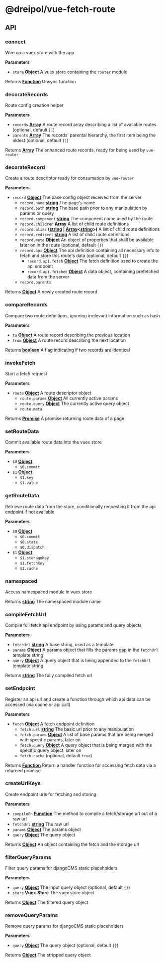 # @dreipol/vue-fetch-route

## API

<!-- Generated by documentation.js. Update this documentation by updating the source code. -->

### connect

Wire up a vuex store with the app

**Parameters**

-   `store` **[Object](https://developer.mozilla.org/docs/Web/JavaScript/Reference/Global_Objects/Object)** A vuex store containing the `router` module

Returns **[Function](https://developer.mozilla.org/docs/Web/JavaScript/Reference/Statements/function)** Unsync function

### decorateRecords

Route config creation helper

**Parameters**

-   `records` **[Array](https://developer.mozilla.org/docs/Web/JavaScript/Reference/Global_Objects/Array)** A route record array describing a list of available routes (optional, default `[]`)
-   `parents` **[Array](https://developer.mozilla.org/docs/Web/JavaScript/Reference/Global_Objects/Array)** The records' parental hierarchy, the first item being the oldest (optional, default `[]`)

Returns **[Array](https://developer.mozilla.org/docs/Web/JavaScript/Reference/Global_Objects/Array)** The enhanced route records, ready for being used by `vue-router`

### decorateRecord

Create a route descriptor ready for consumation by `vue-router`

**Parameters**

-   `record` **[Object](https://developer.mozilla.org/docs/Web/JavaScript/Reference/Global_Objects/Object)** The base config object received from the server
    -   `record.name` **[string](https://developer.mozilla.org/docs/Web/JavaScript/Reference/Global_Objects/String)** The page's name
    -   `record.path` **[string](https://developer.mozilla.org/docs/Web/JavaScript/Reference/Global_Objects/String)** The base path prior to any manipulation by params or query
    -   `record.component` **[string](https://developer.mozilla.org/docs/Web/JavaScript/Reference/Global_Objects/String)** The component name used by the route
    -   `record.children` **[Array](https://developer.mozilla.org/docs/Web/JavaScript/Reference/Global_Objects/Array)** A list of child route definitions
    -   `record.alias` **([string](https://developer.mozilla.org/docs/Web/JavaScript/Reference/Global_Objects/String) \| [Array](https://developer.mozilla.org/docs/Web/JavaScript/Reference/Global_Objects/Array)&lt;[string](https://developer.mozilla.org/docs/Web/JavaScript/Reference/Global_Objects/String)>)** A list of child route definitions
    -   `record.redirect` **[string](https://developer.mozilla.org/docs/Web/JavaScript/Reference/Global_Objects/String)** A list of child route definitions
    -   `record.meta` **[Object](https://developer.mozilla.org/docs/Web/JavaScript/Reference/Global_Objects/Object)** An object of properties that shall be available later on in the route (optional, default `{}`)
    -   `record.api` **[Object](https://developer.mozilla.org/docs/Web/JavaScript/Reference/Global_Objects/Object)** The api definition containing all necessary info to fetch and store this route's data (optional, default `{}`)
        -   `record.api.fetch` **[Object](https://developer.mozilla.org/docs/Web/JavaScript/Reference/Global_Objects/Object)** The fetch definition used to create the api endpoint
        -   `record.api.fetched` **[Object](https://developer.mozilla.org/docs/Web/JavaScript/Reference/Global_Objects/Object)** A data object, containing prefetched data from the server
    -   `record.parents`  

Returns **[Object](https://developer.mozilla.org/docs/Web/JavaScript/Reference/Global_Objects/Object)** A newly created route record

### compareRecords

Compare two route definitions, ignoring irrelevant information such as hash

**Parameters**

-   `to` **[Object](https://developer.mozilla.org/docs/Web/JavaScript/Reference/Global_Objects/Object)** A route record describing the previous location
-   `from` **[Object](https://developer.mozilla.org/docs/Web/JavaScript/Reference/Global_Objects/Object)** A route record describing the next location

Returns **[boolean](https://developer.mozilla.org/docs/Web/JavaScript/Reference/Global_Objects/Boolean)** A flag indicating if two records are identical

### invokeFetch

Start a fetch request

**Parameters**

-   `route` **[Object](https://developer.mozilla.org/docs/Web/JavaScript/Reference/Global_Objects/Object)** A route descriptor object
    -   `route.params` **[Object](https://developer.mozilla.org/docs/Web/JavaScript/Reference/Global_Objects/Object)** All currently active params
    -   `route.query` **[Object](https://developer.mozilla.org/docs/Web/JavaScript/Reference/Global_Objects/Object)** The currently active query object
    -   `route.meta`  

Returns **[Promise](https://developer.mozilla.org/docs/Web/JavaScript/Reference/Global_Objects/Promise)** A promise returning route data of a page

### setRouteData

Commit available route data into the vuex store

**Parameters**

-   `$0` **[Object](https://developer.mozilla.org/docs/Web/JavaScript/Reference/Global_Objects/Object)** 
    -   `$0.commit`  
-   `$1` **[Object](https://developer.mozilla.org/docs/Web/JavaScript/Reference/Global_Objects/Object)** 
    -   `$1.key`  
    -   `$1.value`  

### getRouteData

Retrieve route data from the store, conditionally requesting it from the api endpoint if not available

**Parameters**

-   `$0` **[Object](https://developer.mozilla.org/docs/Web/JavaScript/Reference/Global_Objects/Object)** 
    -   `$0.commit`  
    -   `$0.state`  
    -   `$0.dispatch`  
-   `$1` **[Object](https://developer.mozilla.org/docs/Web/JavaScript/Reference/Global_Objects/Object)** 
    -   `$1.storageKey`  
    -   `$1.fetchKey`  
    -   `$1.cache`  

### namespaced

Access namespaced module in vuex store

Returns **[string](https://developer.mozilla.org/docs/Web/JavaScript/Reference/Global_Objects/String)** The namespaced module name

### compileFetchUrl

Compile full fetch api endpoint by using params and query objects

**Parameters**

-   `fetchUrl` **[string](https://developer.mozilla.org/docs/Web/JavaScript/Reference/Global_Objects/String)** A base string, used as a template
-   `params` **[Object](https://developer.mozilla.org/docs/Web/JavaScript/Reference/Global_Objects/Object)** A params object that fills the params gap in the `fetchUrl` template string
-   `query` **[Object](https://developer.mozilla.org/docs/Web/JavaScript/Reference/Global_Objects/Object)** A query object that is being appended to the `fetchUrl` template string

Returns **[string](https://developer.mozilla.org/docs/Web/JavaScript/Reference/Global_Objects/String)** The fully compiled fetch url

### setEndpoint

Register an api url and create a function through which api data can be accessed (via cache or api call)

**Parameters**

-   `fetch` **[Object](https://developer.mozilla.org/docs/Web/JavaScript/Reference/Global_Objects/Object)** A fetch endpoint definition
    -   `fetch.url` **[string](https://developer.mozilla.org/docs/Web/JavaScript/Reference/Global_Objects/String)** The basic url prior to any manipulation
    -   `fetch.params` **[Object](https://developer.mozilla.org/docs/Web/JavaScript/Reference/Global_Objects/Object)** A list of base params that are being merged with specific params, later on
    -   `fetch.query` **[Object](https://developer.mozilla.org/docs/Web/JavaScript/Reference/Global_Objects/Object)** A query object that is being merged with the specific query object, later on
    -   `fetch.cache`   (optional, default `true`)

Returns **[Function](https://developer.mozilla.org/docs/Web/JavaScript/Reference/Statements/function)** Return a handler function for accessing fetch data via a returned promise

### createUrlKeys

Create endpoint urls for fetching and storing

**Parameters**

-   `compileFn` **[Function](https://developer.mozilla.org/docs/Web/JavaScript/Reference/Statements/function)** The method to compile a fetch/storage url out of a raw url
-   `fetchUrl` **[string](https://developer.mozilla.org/docs/Web/JavaScript/Reference/Global_Objects/String)** The raw url
-   `params` **[Object](https://developer.mozilla.org/docs/Web/JavaScript/Reference/Global_Objects/Object)** The params object
-   `query` **[Object](https://developer.mozilla.org/docs/Web/JavaScript/Reference/Global_Objects/Object)** The query object

Returns **[Object](https://developer.mozilla.org/docs/Web/JavaScript/Reference/Global_Objects/Object)** An object containing the fetch and the storage url

### filterQueryParams

Filter query params for djangoCMS static placeholders

**Parameters**

-   `query` **[Object](https://developer.mozilla.org/docs/Web/JavaScript/Reference/Global_Objects/Object)** The input query object (optional, default `{}`)
-   `store` **Vuex.Store** The vuex store object

Returns **[Object](https://developer.mozilla.org/docs/Web/JavaScript/Reference/Global_Objects/Object)** The filtered query object

### removeQueryParams

Remove query params for djangoCMS static placeholders

**Parameters**

-   `query` **[Object](https://developer.mozilla.org/docs/Web/JavaScript/Reference/Global_Objects/Object)** The query object (optional, default `{}`)

Returns **[Object](https://developer.mozilla.org/docs/Web/JavaScript/Reference/Global_Objects/Object)** The stripped query object
